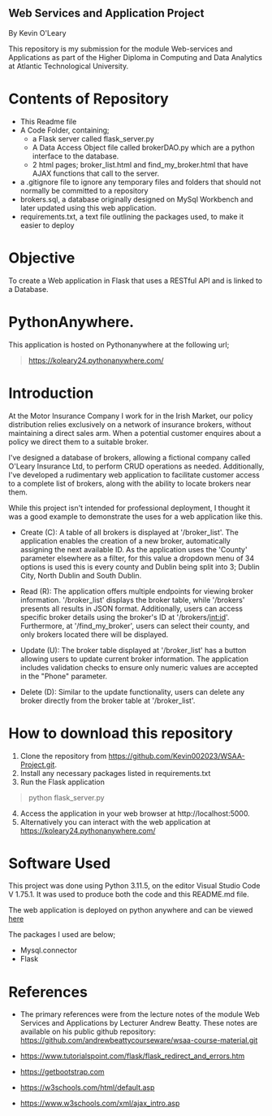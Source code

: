 ## Web Services and Application Project

By Kevin O'Leary

This repository is my submission for the module Web-services and Applications as part of the Higher Diploma in Computing and Data Analytics at Atlantic Technological University. 

# Contents of Repository
- This Readme file
- A Code Folder, containing;
    - a Flask server called flask_server.py
    - A Data Access Object file called brokerDAO.py which are a python interface to the database. 
    - 2 html pages; broker_list.html and find_my_broker.html that have AJAX functions that call to the server.
- a .gitignore file to ignore any temporary files and folders that should not normally be committed to a repository
- brokers.sql, a database originally designed on MySql Workbench and later updated using this web application. 
- requirements.txt, a text file outlining the packages used, to make it easier to deploy


# Objective
To create a Web application in Flask that uses a RESTful API and is linked to a Database. 

# PythonAnywhere. 

This application is hosted on Pythonanywhere at the following url;

>
>
> https://koleary24.pythonanywhere.com/
>

# Introduction

At the Motor Insurance Company I work for in the Irish Market, our policy distribution relies exclusively on a network of insurance brokers, without maintaining a direct sales arm. When a potential customer enquires about a policy we direct them to a suitable broker.

I've designed a database of brokers, allowing a fictional company called O'Leary Insurance Ltd, to perform CRUD operations as needed. Additionally, I've developed a rudimentary web application to facilitate customer access to a complete list of brokers, along with the ability to locate brokers near them.

While this project isn't intended for professional deployment, I thought it was a good example to demonstrate the uses for a web application like this. 

- Create (C): A table of all brokers is displayed at '/broker_list'. The application enables the creation of a new broker, automatically assigning the next available ID.  As the application uses the 'County' parameter elsewhere as a filter, for this value a dropdown menu of 34 options is used this is every county and Dublin being split into 3; Dublin City, North Dublin and South Dublin. 

- Read (R): The application offers multiple endpoints for viewing broker information. '/broker_list' displays the broker table, while '/brokers' presents all results in JSON format. Additionally, users can access specific broker details using the broker's ID at '/brokers/<int:id>'. Furthermore, at '/find_my_broker', users can select their county, and only brokers located there will be displayed.

- Update (U): The broker table displayed at '/broker_list' has a button allowing users to update current broker information. The application includes validation checks to ensure only numeric values are accepted in the "Phone" parameter.

- Delete (D): Similar to the update functionality, users can delete any broker directly from the broker table at '/broker_list'.


# How to download this repository

1. Clone the repository from  https://github.com/Kevin002023/WSAA-Project.git.
2. Install any necessary packages listed in requirements.txt
3. Run the Flask application


>
> python flask_server.py
>
>
4. Access the application in your web browser at http://localhost:5000.
5. Alternatively you can interact with the web application at https://koleary24.pythonanywhere.com/

# **Software Used**

This project was done using Python 3.11.5, on the editor Visual Studio Code V 1.75.1. It was used to produce both the code and this README.md file.

The web application is deployed on python anywhere and can be viewed [here](https://koleary24.pythonanywhere.com/)

The packages I used are below;

- Mysql.connector
- Flask

# References

- The primary references were from the lecture notes of the module Web Services and Applications by Lecturer Andrew Beatty. These notes are available on his public github repository:  https://github.com/andrewbeattycourseware/wsaa-course-material.git

- https://www.tutorialspoint.com/flask/flask_redirect_and_errors.htm
- https://getbootstrap.com
- https://w3schools.com/html/default.asp
- https://www.w3schools.com/xml/ajax_intro.asp

